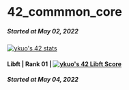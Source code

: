 # 42_commmon_core
##### Started at May 02, 2022

[![ykuo's 42 stats](https://badge42.vercel.app/api/v2/cl37ggkhj002109jrlaxoxf0p/stats?cursusId=21&coalitionId=47)](https://github.com/JaeSeoKim/badge42)

#### Libft | Rank 01 | [![ykuo's 42 Libft Score](https://badge42.vercel.app/api/v2/cl37ggkhj002109jrlaxoxf0p/project/2582055)](https://github.com/JaeSeoKim/badge42)
##### Started at May 04, 2022
